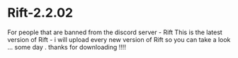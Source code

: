# Rift-2.2.02
For people that are banned from the discord server - Rift
This is the latest version of Rift - i will upload every new version of Rift so you can take a look ... some day .
thanks for downloading !!!!
